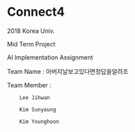 # Connect4
2018 Korea Univ.

Mid Term Project

AI Implementation Assignment

Team Name : 아버지날보고있다면정답을알려조

Team Member :
		
		Lee Jihwan
	      
		Kim Sunyoung
	      
		Kim Younghoon

